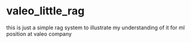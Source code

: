 # valeo_little_rag
this is just a simple rag system to illustrate my understanding of it for ml position at valeo company
